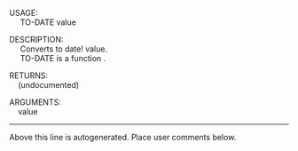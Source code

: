 USAGE:  
&nbsp;&nbsp;&nbsp;&nbsp;&nbsp;TO-DATE&nbsp;value&nbsp;  
  
DESCRIPTION:  
&nbsp;&nbsp;&nbsp;&nbsp;&nbsp;Converts&nbsp;to&nbsp;date!&nbsp;value.  
&nbsp;&nbsp;&nbsp;&nbsp;&nbsp;TO-DATE&nbsp;is&nbsp;a&nbsp;function&nbsp;.  
  
RETURNS:  
&nbsp;&nbsp;&nbsp;&nbsp;(undocumented)  
  
ARGUMENTS:  
&nbsp;&nbsp;&nbsp;&nbsp;value  
___
Above this line is autogenerated. Place user comments below.